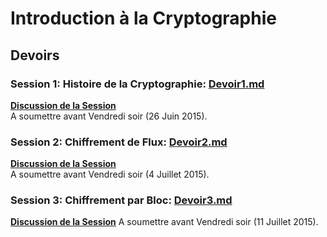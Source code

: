 # Introduction à la Cryptographie
## Devoirs

### Session 1: Histoire de la Cryptographie: [Devoir1.md](https://github.com/kaepora/courscrypto/blob/master/devoirs/Devoir1.md)
**[Discussion de la Session](https://github.com/kaepora/courscrypto/issues/1)**  
A soumettre avant Vendredi soir (26 Juin 2015).

### Session 2: Chiffrement de Flux: [Devoir2.md](https://github.com/kaepora/courscrypto/blob/master/devoirs/Devoir2.md)
**[Discussion de la Session](https://github.com/kaepora/courscrypto/issues/3)**  
A soumettre avant Vendredi soir (4 Juillet 2015).

 ### Session 3: Chiffrement par Bloc: [Devoir3.md](https://github.com/kaepora/courscrypto/blob/master/devoirs/Devoir3.md)
 **[Discussion de la Session](https://github.com/kaepora/courscrypto/issues/6)**
 A soumettre avant Vendredi soir (11 Juillet 2015).
